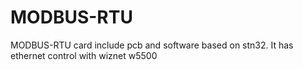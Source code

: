 # MODBUS-RTU
 MODBUS-RTU card include pcb and software based on stn32. It has ethernet control with wiznet w5500 
